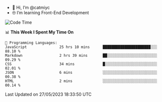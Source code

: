 - 👋 Hi, I’m @catmiyc
- 🤓 I’m learning Front-End Development

<!---
catmiyc/catmiyc is a ✨ special ✨ repository because its `README.md` (this file) appears on your GitHub profile.
You can click the Preview link to take a look at your changes.
--->


<!--START_SECTION:waka-->
![Code Time](http://img.shields.io/badge/Code%20Time-240%20hrs%2040%20mins-blue)

📊 **This Week I Spent My Time On** 

```text
💬 Programming Languages: 
JavaScript               25 hrs 10 mins      ██████████████████████░░░   88.10 % 
Markdown                 2 hrs 39 mins       ██░░░░░░░░░░░░░░░░░░░░░░░   09.29 % 
CSS                      34 mins             █░░░░░░░░░░░░░░░░░░░░░░░░   02.01 % 
JSON                     6 mins              ░░░░░░░░░░░░░░░░░░░░░░░░░   00.38 % 
HTML                     2 mins              ░░░░░░░░░░░░░░░░░░░░░░░░░   00.14 % 
```


 Last Updated on 27/05/2023 18:33:50 UTC
<!--END_SECTION:waka-->
